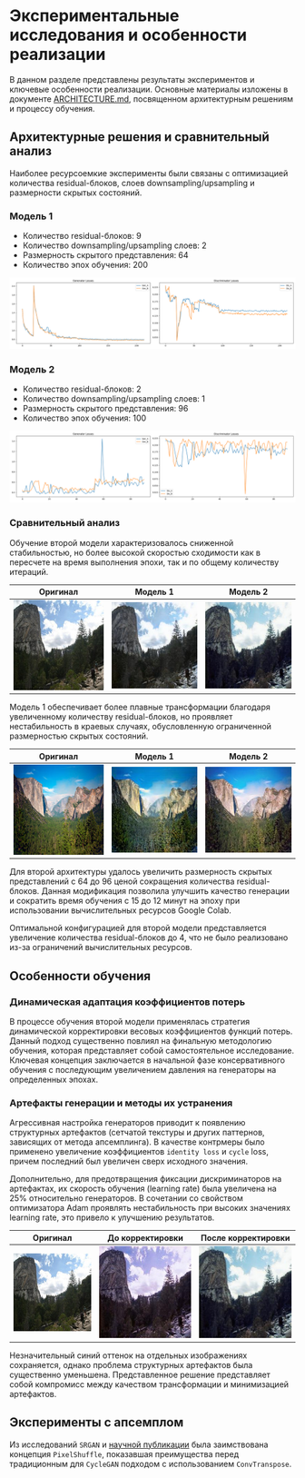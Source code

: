 # Экспериментальные исследования и особенности реализации

В данном разделе представлены результаты экспериментов и ключевые особенности реализации. Основные материалы изложены в документе [ARCHITECTURE.md](ARCHITECTURE.md), посвященном архитектурным решениям и процессу обучения.

## Архитектурные решения и сравнительный анализ

Наиболее ресурсоемкие эксперименты были связаны с оптимизацией количества residual-блоков, слоев downsampling/upsampling и размерности скрытых состояний.

### Модель 1
- Количество residual-блоков: 9
- Количество downsampling/upsampling слоев: 2
- Размерность скрытого представления: 64
- Количество эпох обучения: 200

![](imgs/model1_losses.png)

### Модель 2
- Количество residual-блоков: 2
- Количество downsampling/upsampling слоев: 1
- Размерность скрытого представления: 96
- Количество эпох обучения: 100

![](imgs/model2_losses.png)

### Сравнительный анализ
Обучение второй модели характеризовалось сниженной стабильностью, но более высокой скоростью сходимости как в пересчете на время выполнения эпохи, так и по общему количеству итераций. 

| Оригинал | Модель 1 | Модель 2 |
|----------|----------|----------|
| ![](imgs/orig1.jpg) | ![](imgs/res_model1.png) | ![](imgs/res1-2.jpg) |

Модель 1 обеспечивает более плавные трансформации благодаря увеличенному количеству residual-блоков, но проявляет нестабильность в краевых случаях, обусловленную ограниченной размерностью скрытых состояний.

| Оригинал | Модель 1 | Модель 2 |
|----------|----------|----------|
| ![](imgs/compare_orig.jpg) | ![](imgs/cpmpare_model1.jpg) | ![](imgs/compare_model2.jpg) |

Для второй архитектуры удалось увеличить размерность скрытых представлений с 64 до 96 ценой сокращения количества residual-блоков. Данная модификация позволила улучшить качество генерации и сократить время обучения с 15 до 12 минут на эпоху при использовании вычислительных ресурсов Google Colab.

Оптимальной конфигурацией для второй модели представляется увеличение количества residual-блоков до 4, что не было реализовано из-за ограничений вычислительных ресурсов.

## Особенности обучения

### Динамическая адаптация коэффициентов потерь
В процессе обучения второй модели применялась стратегия динамической корректировки весовых коэффициентов функций потерь. Данный подход существенно повлиял на финальную методологию обучения, которая представляет собой самостоятельное исследование. Ключевая концепция заключается в начальной фазе консервативного обучения с последующим увеличением давления на генераторы на определенных эпохах.

### Артефакты генерации и методы их устранения
Агрессивная настройка генераторов приводит к появлению структурных артефактов (сетчатой текстуры и других паттернов, зависящих от метода апсемплинга). В качестве контрмеры было применено увеличение коэффициентов `identity loss` и `cycle` loss, причем последний был увеличен сверх исходного значения. 

Дополнительно, для предотвращения фиксации дискриминаторов на артефактах, их скорость обучения (learning rate) была увеличена на 25% относительно генераторов. В сочетании со свойством оптимизатора Adam проявлять нестабильность при высоких значениях learning rate, это привело к улучшению результатов.

| Оригинал | До корректировки | После корректировки |
|----------|------------------|---------------------|
| ![](imgs/orig1.jpg) | ![](imgs/res1-1.jpg) | ![](imgs/res1-2.jpg) |

Незначительный синий оттенок на отдельных изображениях сохраняется, однако проблема структурных артефактов была существенно уменьшена. Представленное решение представляет собой компромисс между качеством трансформации и минимизацией артефактов.

## Эксперименты с апсемплом

Из исследований `SRGAN` и [научной публикации](https://arxiv.org/pdf/1609.05158) была заимствована концепция `PixelShuffle`, показавшая преимущества перед традиционным для `CycleGAN` подходом с использованием `ConvTranspose`.
